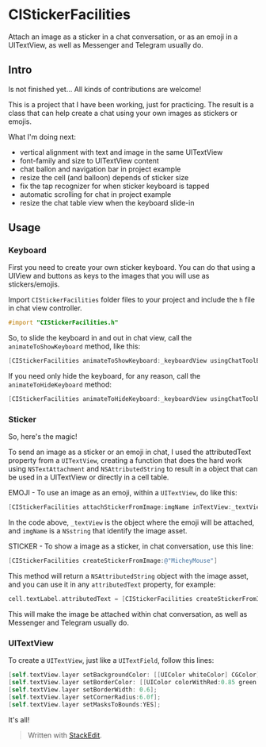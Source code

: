 # CIStickerFacilities

Attach an image as a sticker in a chat conversation, or as an emoji in a UITextView, as well as Messenger and Telegram usually do.

## Intro

Is not finished yet... All kinds of contributions are welcome!

This is a project that I have been working,  just for practicing. The result is a class that can help create a chat using your own images as stickers or emojis.

What I'm doing next:

- vertical alignment with text and image in the same UITextView
- font-family and size to UITextView content
- chat ballon and navigation bar in project example
- resize the cell (and balloon) depends of sticker size
- fix the tap recognizer for when sticker keyboard is tapped
- automatic scrolling for chat in project example
- resize the chat table view when the keyboard slide-in

## Usage

### Keyboard

First you need to create your own sticker keyboard. You can do that using a UIView and buttons as keys to the images that you will use as stickers/emojis.

Import `CIStickerFacilities` folder files to your project and include the `h` file in chat view controller.

```objective-c
#import "CIStickerFacilities.h"
```

So, to slide the keyboard in and out in chat view, call the `animateToShowKeyboard` method, like this:

```objective-c
[CIStickerFacilities animateToShowKeyboard:_keyboardView usingChatToolBar:_toolBar andChatView:self.view];
```

If you need only hide the keyboard, for any reason, call the `animateToHideKeyboard` method:

```objective-c
[CIStickerFacilities animateToHideKeyboard:_keyboardView usingChatToolBar:_toolBar andChatView:self.view];
```

### Sticker

So, here's the magic!

To send an image as a sticker or an emoji in chat, I used the attributedText property from a `UITextView`, creating a function that does the hard work using `NSTextAttachment` and `NSAttributedString` to result in a object that can be used in a UITextView or directly in a cell table. 

EMOJI - To use an image as an emoji, within a `UITextView`, do like this:

```objective-c
[CIStickerFacilities attachStickerFromImage:imgName inTextView:_textView];
```

In the code above, `_textView` is the object where the emoji will be attached, and `imgName` is a `NSstring` that identify the image asset.

STICKER - To show a image as a sticker, in chat conversation, use this line:

```objective-c
[CIStickerFacilities createStickerFromImage:@"MicheyMouse"]
```

This method will return a `NSAttributedString` object with the image asset, and you can use it in any `attributedText` property, for example:

```objective-c
cell.textLabel.attributedText = [CIStickerFacilities createStickerFromImage:@"MicheyMouse"]; 
```

This will make the image be attached within chat conversation, as well as Messenger and Telegram usually do.

### UITextView

To create a `UITextView`, just like a `UITextField`, follow this lines:

```objective-c
[self.textView.layer setBackgroundColor: [[UIColor whiteColor] CGColor]];
[self.textView.layer setBorderColor: [[UIColor colorWithRed:0.85 green:0.85 blue:0.85 alpha:1.0] CGColor]];
[self.textView.layer setBorderWidth: 0.6];
[self.textView.layer setCornerRadius:6.0f];
[self.textView.layer setMasksToBounds:YES];
```

It's all!

> Written with [StackEdit](https://stackedit.io/).
